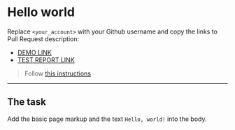 # Hello world
Replace `<your_account>` with your Github username and copy the links to Pull Request description:
- [DEMO LINK](https://github.com/undepend/layout_hello-world)
- [TEST REPORT LINK](https://undepend.github.io/layout_hello-world/report/html_report/)

> Follow [this instructions](https://mate-academy.github.io/layout_task-guideline/#how-to-solve-the-layout-tasks-on-github)
___

## The task 
Add the basic page markup and the text `Hello, world!` into the body.
